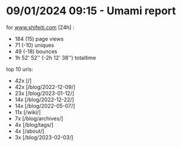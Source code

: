 # 09/01/2024 09:15 - Umami report
for www.shifeiti.com [24h] :

 - 184 (15) page views
 - 71 (-10) uniques
 - 49 (-18) bounces
 - 1h 52' 52'' (-2h 12' 38'') totaltime


top 10 urls:
 - 42x [/]
 - 42x [/blog/2022-12-09/]
 - 23x [/blog/2023-01-12/]
 - 14x [/blog/2022-12-22/]
 - 14x [/blog/2022-05-07/]
 - 11x [/wiki/]
 - 7x [/blog/archives/]
 - 4x [/blog/tags/]
 - 4x [/about/]
 - 3x [/blog/2023-02-03/]


